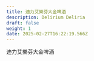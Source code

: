 ```yaml
---
title: 迪力艾樂芬大金啤酒
description: Delirium Deliria
draft: false
weight: 1
date: 2025-02-27T16:22:19.566Z
---
```

迪力艾樂芬大金啤酒